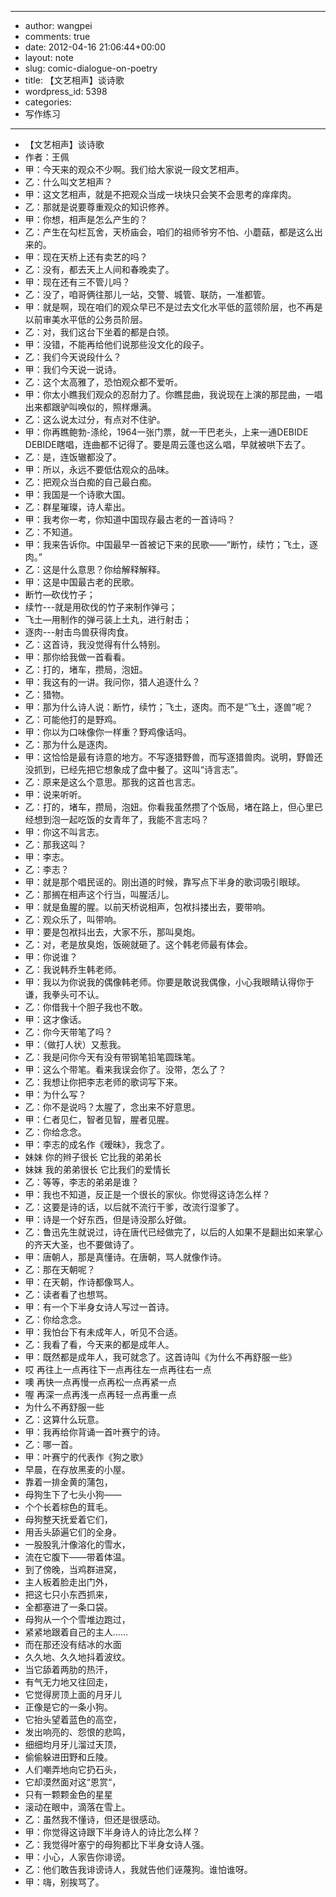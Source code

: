 - --
- author: wangpei
- comments: true
- date: 2012-04-16 21:06:44+00:00
- layout: note
- slug: comic-dialogue-on-poetry
- title: 【文艺相声】谈诗歌
- wordpress_id: 5398
- categories:
- 写作练习
- --
- 【文艺相声】谈诗歌
- 作者：王佩
- 甲：今天来的观众不少啊。我们给大家说一段文艺相声。
- 乙：什么叫文艺相声？
- 甲：这文艺相声，就是不把观众当成一块块只会笑不会思考的痒痒肉。
- 乙：那就是说要尊重观众的知识修养。
- 甲：你想，相声是怎么产生的？
- 乙：产生在勾栏瓦舍，天桥庙会，咱们的祖师爷穷不怕、小蘑菇，都是这么出来的。
- 甲：现在天桥上还有卖艺的吗？
- 乙：没有，都去天上人间和春晚卖了。
- 甲：现在还有三不管儿吗？
- 乙：没了，咱哥俩往那儿一站，交警、城管、联防，一准都管。
- 甲：就是啊，现在咱们的观众早已不是过去文化水平低的蓝领阶层，也不再是以前审美水平低的公务员阶层。
- 乙：对，我们这台下坐着的都是白领。
- 甲：没错，不能再给他们说那些没文化的段子。
- 乙：我们今天说段什么？
- 甲：我们今天说一说诗。
- 乙：这个太高雅了，恐怕观众都不爱听。
- 甲：你太小瞧我们观众的忍耐力了。你瞧昆曲，我说现在上演的那昆曲，一唱出来都跟驴叫唤似的，照样爆满。
- 乙：这么说太过分，有点对不住驴。
- 甲：你再瞧鲍勃-涤纶，1964一张门票，就一干巴老头，上来一通DEBIDE DEBIDE瞎唱，连曲都不记得了。要是周云蓬也这么唱，早就被哄下去了。
- 乙：是，连饭辙都没了。
- 甲：所以，永远不要低估观众的品味。
- 乙：把观众当白痴的自己最白痴。
- 甲：我国是一个诗歌大国。
- 乙：群星璀璨，诗人辈出。
- 甲：我考你一考，你知道中国现存最古老的一首诗吗？
- 乙：不知道。
- 甲：我来告诉你。中国最早一首被记下来的民歌——“断竹，续竹；飞土，逐肉。”
- 乙：这是什么意思？你给解释解释。
- 甲：这是中国最古老的民歌。
- 断竹—砍伐竹子； 
- 续竹---就是用砍伐的竹子来制作弹弓； 
- 飞土—用制作的弹弓装上土丸，进行射击； 
- 逐肉---射击鸟兽获得肉食。
- 乙：这首诗，我没觉得有什么特别。
- 甲：那你给我做一首看看。
- 乙：打的，堵车，攒局，泡妞。
- 甲：我这有的一讲。我问你，猎人追逐什么？
- 乙：猎物。
- 甲：那为什么诗人说：断竹，续竹；飞土，逐肉。而不是“飞土，逐兽”呢？
- 乙：可能他打的是野鸡。
- 甲：你以为口味像你一样重？野鸡像话吗。
- 乙：那为什么是逐肉。
- 甲：这恰恰是最有诗意的地方。不写逐猎野兽，而写逐猎兽肉。说明，野兽还没抓到，已经先把它想象成了盘中餐了。这叫“诗言志”。
- 乙：原来是这么个意思。那我的这首也言志。
- 甲：说来听听。
- 乙：打的，堵车，攒局，泡妞。你看我虽然攒了个饭局，堵在路上，但心里已经想到泡一起吃饭的女青年了，我能不言志吗？
- 甲：你这不叫言志。
- 乙：那我这叫？
- 甲：李志。
- 乙：李志？
- 甲：就是那个唱民谣的。刚出道的时候，靠写点下半身的歌词吸引眼球。
- 乙：那搁在相声这个行当，叫腥活儿。
- 甲：就是鱼腥的腥。以前天桥说相声，包袱抖搂出去，要带响。
- 乙：观众乐了，叫带响。
- 甲：要是包袱抖出去，大家不乐，那叫臭炮。
- 乙：对，老是放臭炮，饭碗就砸了。这个韩老师最有体会。
- 甲：你说谁？
- 乙：我说韩乔生韩老师。
- 甲：我以为你说我的偶像韩老师。你要是敢说我偶像，小心我眼睛认得你于谦，我拳头可不认。
- 乙：你借我十个胆子我也不敢。
- 甲：这才像话。
- 乙：你今天带笔了吗？
- 甲：（做打人状）又惹我。
- 乙：我是问你今天有没有带钢笔铅笔圆珠笔。
- 甲：这么个带笔。看来我误会你了。没带，怎么了？
- 乙：我想让你把李志老师的歌词写下来。
- 甲：为什么写？
- 乙：你不是说吗？太腥了，念出来不好意思。
- 甲：仁者见仁，智者见智，腥者见腥。
- 乙：你给念念。
- 甲：李志的成名作《暧昧》，我念了。
- 妹妹 你的辫子很长 它比我的弟弟长
- 妹妹 我的弟弟很长 它比我们的爱情长
- 乙：等等，李志的弟弟是谁？
- 甲：我也不知道，反正是一个很长的家伙。你觉得这诗怎么样？
- 乙：这要是诗的话，以后就不流行干爹，改流行湿爹了。
- 甲：诗是一个好东西，但是诗没那么好做。
- 乙：鲁迅先生就说过，诗在唐代已经做完了，以后的人如果不是翻出如来掌心的齐天大圣，也不要做诗了。
- 甲：唐朝人，那是真懂诗。在唐朝，骂人就像作诗。
- 乙：那在天朝呢？
- 甲：在天朝，作诗都像骂人。
- 乙：读者看了也想骂。
- 甲：有一个下半身女诗人写过一首诗。
- 乙：你给念念。
- 甲：我怕台下有未成年人，听见不合适。
- 乙：我看了看，今天来的都是成年人。
- 甲：既然都是成年人，我可就念了。这首诗叫《为什么不再舒服一些》
- 哎 再往上一点再往下一点再往左一点再往右一点
- 噢 再快一点再慢一点再松一点再紧一点
- 喔 再深一点再浅一点再轻一点再重一点
- 为什么不再舒服一些
- 乙：这算什么玩意。
- 甲：我再给你背诵一首叶赛宁的诗。
- 乙：哪一首。
- 甲：叶赛宁的代表作《狗之歌》
- 早晨，在存放黑麦的小屋。
- 靠着一排金黄的蒲包，
- 母狗生下了七头小狗——
- 个个长着棕色的茸毛。
- 母狗整天抚爱着它们，
- 用舌头舔遍它们的全身。
- 一股股乳汁像溶化的雪水，
- 流在它腹下——带着体温。
- 到了傍晚，当鸡群进窝，
- 主人板着脸走出门外，
- 把这七只小东西抓来，
- 全都塞进了一条口袋。
- 母狗从一个个雪堆边跑过，
- 紧紧地跟着自己的主人……
- 而在那还没有结冰的水面
- 久久地、久久地抖着波纹。
- 当它舔着两肋的热汗，
- 有气无力地又往回走，
- 它觉得房顶上面的月牙儿
- 正像是它的一条小狗。
- 它抬头望着蓝色的高空，
- 发出响亮的、怨恨的悲鸣，
- 细细均月牙儿溜过天顶，
- 偷偷躲进田野和丘陵。
- 人们嘲弄地向它扔石头，
- 它却漠然面对这“恩赏“，
- 只有一颗颗金色的星星
- 滚动在眼中，滴落在雪上。
- 乙：虽然我不懂诗，但还是很感动。
- 甲：你觉得这诗跟下半身诗人的诗比怎么样？
- 乙：我觉得叶塞宁的母狗都比下半身女诗人强。
- 甲：小心，人家告你诽谤。
- 乙：他们敢告我诽谤诗人，我就告他们诬蔑狗。谁怕谁呀。
- 甲：嗨，别挨骂了。
